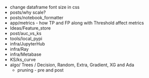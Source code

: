 - change dataframe font size in css
- posts/why scale?
- posts/notebook_formatter
- app/metrics - how TP and FP along with Threshold affect metrics 
- Ideas/Feature_store
- post/auc_vs_ks
- tools/local_pypi
- infra/JupyterHub
- infra/Ray
- infra/Metabase
- KS/ks_curve
- algo/ Trees / Decision, Random, Extra, Gradient, XG and Ada
  - pruning - pre and post